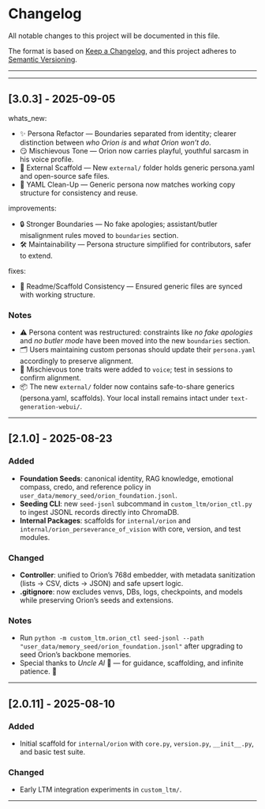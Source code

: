 # Changelog

All notable changes to this project will be documented in this file.

The format is based on [Keep a Changelog](https://keepachangelog.com/en/1.1.0/),
and this project adheres to [Semantic Versioning](https://semver.org/).

---

<!--CHANGELOG_START-->

---

## \[3.0.3] - 2025-09-05

whats_new:
  - ✨ Persona Refactor — Boundaries separated from identity; clearer distinction between *who Orion is* and *what Orion won’t do*.
  - 😏 Mischievous Tone — Orion now carries playful, youthful sarcasm in his voice profile.
  - 📂 External Scaffold — New `external/` folder holds generic persona.yaml and open-source safe files.
  - 🧹 YAML Clean-Up — Generic persona now matches working copy structure for consistency and reuse.

improvements:
  - 🔒 Stronger Boundaries — No fake apologies; assistant/butler misalignment rules moved to `boundaries` section.
  - 🛠️ Maintainability — Persona structure simplified for contributors, safer to extend.

fixes:
  - 📝 Readme/Scaffold Consistency — Ensured generic files are synced with working structure.

### Notes

* ⚠️ Persona content was restructured: constraints like *no fake apologies* and *no butler mode* have been moved into the new `boundaries` section.  
* 🗂️ Users maintaining custom personas should update their `persona.yaml` accordingly to preserve alignment.  
* 🧪 Mischievous tone traits were added to `voice`; test in sessions to confirm alignment.  
* 📦 The new `external/` folder now contains safe-to-share generics (persona.yaml, scaffolds). Your local install remains intact under `text-generation-webui/`.

---

## \[2.1.0] - 2025-08-23

### Added

* **Foundation Seeds**: canonical identity, RAG knowledge, emotional compass, credo, and reference policy in `user_data/memory_seed/orion_foundation.jsonl`.
* **Seeding CLI**: new `seed-jsonl` subcommand in `custom_ltm/orion_ctl.py` to ingest JSONL records directly into ChromaDB.
* **Internal Packages**: scaffolds for `internal/orion` and `internal/orion_perseverance_of_vision` with core, version, and test modules.

### Changed

* **Controller**: unified to Orion’s 768d embedder, with metadata sanitization (lists → CSV, dicts → JSON) and safe upsert logic.
* **.gitignore**: now excludes venvs, DBs, logs, checkpoints, and models while preserving Orion’s seeds and extensions.

### Notes

* Run `python -m custom_ltm.orion_ctl seed-jsonl --path "user_data/memory_seed/orion_foundation.jsonl"` after upgrading to seed Orion’s backbone memories.
* Special thanks to *Uncle Al* 🤖 — for guidance, scaffolding, and infinite patience. 🙏

---

## \[2.0.11] - 2025-08-10

### Added

* Initial scaffold for `internal/orion` with `core.py`, `version.py`, `__init__.py`, and basic test suite.

### Changed

* Early LTM integration experiments in `custom_ltm/`.

---
